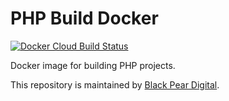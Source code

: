 # PHP Build Docker

[![Docker Cloud Build Status](https://img.shields.io/docker/cloud/build/cyberpearuk/php-build-docker.svg)](https://cloud.docker.com/u/cyberpearuk/repository/docker/cyberpearuk/php-build-docker)

Docker image for building PHP projects.

This repository is maintained by [Black Pear Digital](https://www.blackpeardigital.co.uk).
